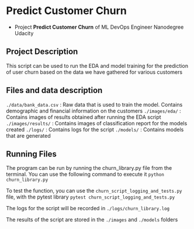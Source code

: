 # Predict Customer Churn

- Project **Predict Customer Churn** of ML DevOps Engineer Nanodegree Udacity

## Project Description
This script can be used to run the EDA and model training for the prediction of user churn based on the data we have gathered for various customers
## Files and data description
`./data/bank_data.csv` : Raw data that is used to train the model. Contains demographic and financial information on the customers
`./images/eda/` : Contains images of results obtained after running the EDA script
`./images/results/` : Contains images of classification report for the models created
`./logs/` : Contains logs for the script
`./models/`  : Contains models that are generated
## Running Files

The program can be run by running the churn_library.py file from the terminal. You can use the following command to execute it
`python churn_library.py`

To test the function, you can use the `churn_script_logging_and_tests.py` file, with the pytest library
`pytest churn_script_logging_and_tests.py`

The logs for the script will be recorded in `./logs/churn_library.log`

The results of the script are stored in the `./images` and `./models` folders 
